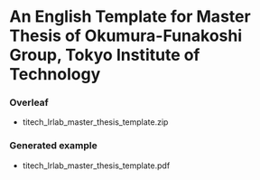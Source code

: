 # An English Template for Master Thesis of Okumura-Funakoshi Group, Tokyo Institute of Technology

### Overleaf
- titech_lrlab_master_thesis_template.zip

### Generated example
- titech_lrlab_master_thesis_template.pdf

